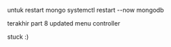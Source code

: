 untuk restart mongo  systemctl restart --now mongodb 


terakhir part 8 updated menu controller

stuck :)
